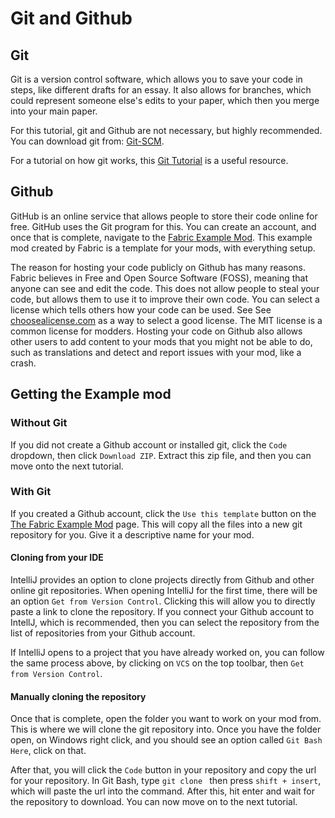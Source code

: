 # Git and Github

## Git

Git is a version control software, which allows you to save your code in steps, like different drafts for an essay. It also allows for branches, which could represent someone else's edits to your paper, which then you merge into your main paper.

For this tutorial, git and Github are not necessary, but highly recommended. You can download git from: [Git-SCM](https://git-scm.com/).

For a tutorial on how git works, this [Git Tutorial](https://www.tutorialspoint.com/git/) is a useful resource.

## Github

GitHub is an online service that allows people to store their code online for free. GitHub uses the Git program for this. You can create an account, and once that is complete, navigate to the [Fabric Example Mod](https://github.com/fabricMC/fabric-example-mod). This example mod created by Fabric is a template for your mods, with everything setup.

The reason for hosting your code publicly on Github has many reasons. Fabric believes in Free and Open Source Software (FOSS), meaning that anyone can see and edit the code. This does not allow people to steal your code, but allows them to use it to improve their own code. You can select a license which tells others how your code can be used. See See [choosealicense.com](https://choosealicense.com/) as a way to select a good license. The MIT license is a common license for modders. Hosting your code on Github also allows other users to add content to your mods that you might not be able to do, such as translations and detect and report issues with your mod, like a crash. 

## Getting the Example mod

### Without Git

If you did not create a Github account or installed git, click the `Code` dropdown, then click `Download ZIP`. Extract this zip file, and then you can move onto the next tutorial.

### With Git

If you created a Github account, click the `Use this template` button on the [The Fabric Example Mod](https://github.com/fabricMC/fabric-example-mod) page. This will copy all the files into a new git repository for you. Give it a descriptive name for your mod.

#### Cloning from your IDE

IntelliJ provides an option to clone projects directly from Github and other online git repositories. When opening IntelliJ for the first time, there will be an option `Get from Version Control`. Clicking this will allow you to directly paste a link to clone the repository. If you connect your Github account to IntellJ, which is recommended, then you can select the repository from the list of repositories from your Github account.

If IntelliJ opens to a project that you have already worked on, you can follow the same process above, by clicking on `VCS` on the top toolbar, then `Get from Version Control`.

#### Manually cloning the repository

Once that is complete, open the folder you want to work on your mod from. This is where we will clone the git repository into. Once you have the folder open, on Windows right click, and you should see an option called `Git Bash Here`, click on that.

After that, you will click the `Code` button in your repository and copy the url for your repository. In Git Bash, type `git clone ` then press `shift + insert`, which will paste the url into the command. After this, hit enter and wait for the repository to download. You can now move on to the next tutorial.
